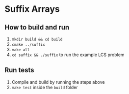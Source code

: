 # Suffix Arrays

## How to build and run
1. `mkdir build && cd build`
2. `cmake ../suffix`
3. `make all`
4. `cd suffix && ./suffix` to run the example LCS problem

## Run tests
1. Compile and build by running the steps above
2. `make test` inside the `build` folder

